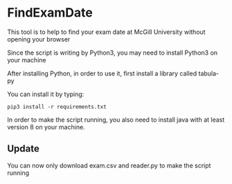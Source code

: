 # FindExamDate
This tool is to help to find your exam date at McGill University without opening your browser

Since the script is writing by Python3, you may need to install Python3 on your machine

After installing Python, in order to use it, first install a library called tabula-py

You can install it by typing:

`pip3 install -r requirements.txt`

In order to make the script running, you also need to install java with at least version 8 on your machine.

## Update

You can now only download exam.csv and reader.py to make the script running
